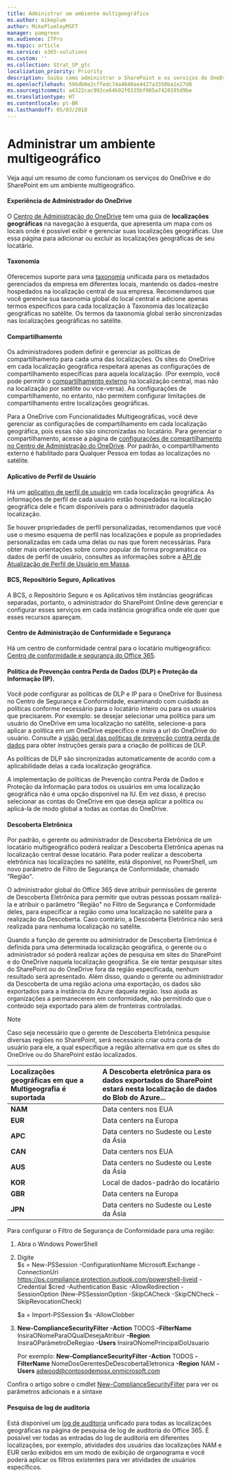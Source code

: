 ```yaml
---
title: Administrar um ambiente multigeográfico
ms.author: mikeplum
author: MikePlumleyMSFT
manager: pamgreen
ms.audience: ITPro
ms.topic: article
ms.service: o365-solutions
ms.custom: ''
ms.collection: Strat_SP_gtc
localization_priority: Priority
description: Saiba como administrar o SharePoint e os serviços do OneDrive em um ambiente multigeográfico.
ms.openlocfilehash: 596db0e2cffedc74a4840ae4427a3350ba1e27d8
ms.sourcegitcommit: a4322cac992ce64b92f0335bf005a7420195d9be
ms.translationtype: HT
ms.contentlocale: pt-BR
ms.lasthandoff: 05/03/2018
---
```

# <a name="administering-a-multi-geo-environment"></a>Administrar um ambiente multigeográfico

Veja aqui um resumo de como funcionam os serviços do OneDrive e do SharePoint em um ambiente multigeográfico.

#### <a name="onedrive-administrator-experience"></a>Experiência de Administrador do OneDrive

O [Centro de Administração do OneDrive](https://admin.onedrive.com) tem uma guia de **localizações geográficas** na navegação à esquerda, que apresenta um mapa com os locais onde é possível exibir e gerenciar suas localizações geográficas. Use essa página para adicionar ou excluir as localizações geográficas de seu locatário.

#### <a name="taxonomy"></a>Taxonomia

Oferecemos suporte para uma [taxonomia](https://support.office.com/article/A180FA28-6405-4679-9EC3-81D2028C4EFC) unificada para os metadados gerenciados da empresa em diferentes locais, mantendo os dados-mestre hospedados na localização central de sua empresa. Recomendamos que você gerencie sua taxonomia global do local central e adicione apenas termos específicos para cada localização à Taxonomia das localização geográficas no satélite. Os termos da taxonomia global serão sincronizadas nas localizações geográficas no satélite.

#### <a name="sharing"></a>Compartilhamento

Os administradores podem definir e gerenciar as políticas de compartilhamento para cada uma das localizações. Os sites do OneDrive em cada localização geográfica respeitará apenas as configurações de compartilhamento específicas para aquela localização. (Por exemplo, você pode permitir o [compartilhamento externo](https://support.office.com/article/C8A462EB-0723-4B0B-8D0A-70FEAFE4BE85) na localização central, mas não na localização por satélite ou vice-versa). As configurações de compartilhamento, no entanto, não permitem configurar limitações de compartilhamento entre localizações geográficas.

Para a OneDrive com Funcionalidades Multigeográficas, você deve gerenciar as configurações de compartilhamento em cada localização geográfica, pois essas não são sincronizadas no locatário. Para gerenciar o compartilhamento, acesse a página de [configurações de compartilhamento no Centro de Administração do OneDrive](https://admin.onedrive.com/?v=SharingSettings). Por padrão, o compartilhamento externo é habilitado para Qualquer Pessoa em todas as localizações no satélite.

#### <a name="user-profile-application"></a>Aplicativo de Perfil de Usuário

Há um [aplicativo de perfil de usuário](https://support.office.com/article/494bec9c-6654-41f0-920f-f7f937ea9723) em cada localização geográfica. As informações de perfil de cada usuário estão hospedadas na localização geográfica dele e ficam disponíveis para o administrador daquela localização.

Se houver propriedades de perfil personalizadas, recomendamos que você use o mesmo esquema de perfil nas localizações e popule as propriedades personalizadas em cada uma delas ou nas que forem necessárias. Para obter mais orientações sobre como popular de forma programática os dados de perfil de usuário, consultes as informações sobre a [API de Atualização de Perfil de Usuário em Massa](https://docs.microsoft.com/pt-BR/sharepoint/dev/solution-guidance/bulk-user-profile-update-api-for-sharepoint-online).

#### <a name="bcs-secure-store-apps"></a>BCS, Repositório Seguro, Aplicativos

A BCS, o Repositório Seguro e os Aplicativos têm instâncias geográficas separadas, portanto, o administrador do SharePoint Online deve gerenciar e configurar esses serviços em cada instância geográfica onde ele quer que esses recursos apareçam.

#### <a name="security-and-compliance-admin-center"></a>Centro de Administração de Conformidade e Segurança

Há um centro de conformidade central para o locatário multigeográfico: [Centro de conformidade e segurança do Office 365](https://protection.office.com/?rfr=AdminCenter\#/homepage).

#### <a name="information-protection-ip-data-loss-prevention-dlp-policy"></a>Política de Prevenção contra Perda de Dados (DLP) e Proteção da Informação (IP). 

Você pode configurar as políticas de DLP e IP para o OneDrive for Business no Centro de Segurança e Conformidade, examinando com cuidado as políticas conforme necessário para o locatário inteiro ou para os usuários que precisarem. Por exemplo: se desejar selecionar uma política para um usuário do OneDrive em uma localização no satélite, selecione-a para aplicar a política em um OneDrive específico e insira a url do OneDrive do usuário. Consulte a [visão geral das políticas de prevenção contra perda de dados](https://support.office.com/article/1966b2a7-d1e2-4d92-ab61-42efbb137f5e) para obter instruções gerais para a criação de políticas de DLP.

As políticas de DLP são sincronizadas automaticamente de acordo com a aplicabilidade delas a cada localização geográfica.

A implementação de políticas de Prevenção contra Perda de Dados e Proteção da Informação para todos os usuários em uma localização geográfica não é uma opção disponível na IU. Em vez disso, é preciso selecionar as contas do OneDrive em que deseja aplicar a política ou aplicá-la de modo global a todas as contas do OneDrive. 

#### <a name="ediscovery"></a>Descoberta Eletrônica 

Por padrão, o gerente ou administrador de Descoberta Eletrônica de um locatário multigeográfico poderá realizar a Descoberta Eletrônica apenas na localização central desse locatário. Para poder realizar a descoberta eletrônica nas localizações no satélite, está disponível, no PowerShell, um novo parâmetro de Filtro de Segurança de Conformidade, chamado "Região".

O administrador global do Office 365 deve atribuir permissões de gerente de Descoberta Eletrônica para permitir que outras pessoas possam realizá-la e atribuir o parâmetro "Região" no Filtro de Segurança e Conformidade deles, para especificar a região como uma localização no satélite para a realização da Descoberta. Caso contrário, a Descoberta Eletrônica não será realizada para nenhuma localização no satélite.

Quando a função de gerente ou administrador de Descoberta Eletrônica é definida para uma determinada localização geográfica, o gerente ou o administrador só poderá realizar ações de pesquisa em sites do SharePoint e do OneDrive naquela localização geográfica. Se ele tentar pesquisar sites do SharePoint ou do OneDrive fora da região especificada, nenhum resultado será apresentado. Além disso, quando o gerente ou administrador da Descoberta de uma região aciona uma exportação, os dados são exportados para a instância do Azure daquela região. Isso ajuda as organizações a permanecerem em conformidade, não permitindo que o conteúdo seja exportado para além de fronteiras controladas.

> [!NOTE]
> Caso seja necessário que o gerente de Descoberta Eletrônica pesquise diversas regiões no SharePoint, será necessário criar outra conta de usuário para ele, a qual especifique a região alternativa em que os sites do OneDrive ou do SharePoint estão localizados.

<table>
<thead>
<tr class="header">
<th align="left"><strong>Localizações geográficas em que a Multigeografia é suportada</strong></th>
<th align="left"><strong>A Descoberta eletrônica para os dados exportados do SharePoint estará nesta localização de dados do Blob do Azure...</strong></th>
</tr>
</thead>
<tbody>
<tr class="odd">
<td align="left"><strong>NAM</strong></td>
<td align="left">Data centers nos EUA</td>
</tr>
<tr class="even">
<td align="left"><strong>EUR</strong></td>
<td align="left">Data centers na Europa</td>
</tr>
<tr class="odd">
<td align="left"><strong>APC</strong></td>
<td align="left">Data centers no Sudeste ou Leste da Ásia</td>
</tr>
<tr class="even">
<td align="left"><strong>CAN</strong></td>
<td align="left">Data centers nos EUA</td>
</tr>
<tr class="odd">
<td align="left"><strong>AUS</strong></td>
<td align="left">Data centers no Sudeste ou Leste da Ásia</td>
</tr>
<tr class="even">
<td align="left"><strong>KOR</strong></td>
<td align="left">Local de dados-padrão do locatário</td>
</tr>
<tr class="odd">
<td align="left"><strong>GBR</strong></td>
<td align="left">Data centers na Europa</td>
</tr>
<tr class="even">
<td align="left"><strong>JPN </strong></td>
<td align="left">Data centers no Sudeste ou Leste da Ásia</td>
</tr>
</tbody>
</table>

Para configurar o Filtro de Segurança de Conformidade para uma região:

1.  Abra o Windows PowerShell

2.  Digite  
    $s = New-PSSession -ConfigurationName Microsoft.Exchange -ConnectionUri <https://ps.compliance.protection.outlook.com/powershell-liveid> -Credential $cred -Authentication Basic -AllowRedirection -SessionOption (New-PSSessionOption -SkipCACheck -SkipCNCheck -SkipRevocationCheck)

    $a = Import-PSSession $s -AllowClobber  

3.  **New-ComplianceSecurityFilter** **-Action** TODOS **-FilterName** InsiraONomeParaOQualDesejaAtribuir **-Region** InsiraOParâmetroDeRegiao **-Users** InsiraONomePrincipalDoUsuario

    Por exemplo: **New-ComplianceSecurityFilter -Action** TODOS **-FilterName** NomeDosGerentesDeDescobertaEletronica **-Region** NAM **-Users** adwood@contosodemosx.onmicrosoft.com

Confira o artigo sobre o cmdlet [New-ComplianceSecurityFilter](https://technet.microsoft.com/library/mt210915(v=exchg.160).aspx) para ver os parâmetros adicionais e a sintaxe

#### <a name="audit-log-search"></a>Pesquisa de log de auditoria

Está disponível um [log de auditoria](https://support.office.com/article/0d4d0f35-390b-4518-800e-0c7ec95e946c) unificado para todas as localizações geográficas na página de pesquisa de log de auditoria do Office 365. É possível ver todas as entradas do log de auditoria em diferentes localizações, por exemplo, atividades dos usuários das localizações NAM e EUR serão exibidos em um modo de exibição de organograma e você poderá aplicar os filtros existentes para ver atividades de usuários específicos.
